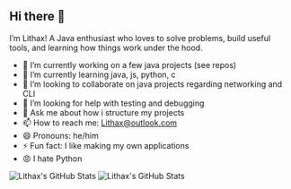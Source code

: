 ## Hi there 👋

I’m Lithax! A Java enthusiast who loves to solve problems, build useful tools, and learning how things work under the hood.

- 🔭 I’m currently working on a few java projects (see repos)
- 🌱 I’m currently learning java, js, python, c
- 👯 I’m looking to collaborate on java projects regarding networking and CLI
- 🤔 I’m looking for help with testing and debugging
- 💬 Ask me about how i structure my projects
- 📫 How to reach me: Lithax@outlook.com
- 😄 Pronouns: he/him
- ⚡ Fun fact: I like making my own applications
- 😡 I hate Python

<div>
  <img src="https://github-readme-stats.vercel.app/api?username=Lithax&theme=prussian&show_icons=true&hide_border=true&count_private=true" alt="Lithax's GitHub Stats" />
  <img src="https://github-readme-stats.vercel.app/api/top-langs/?username=Lithax&theme=prussian&show_icons=true&hide_border=true&layout=compact" alt="Lithax's GitHub Stats" />
</div>

